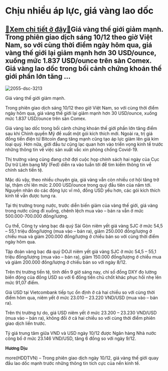 Chịu nhiều áp lực, giá vàng lao dốc
===================================

[:gift:Xem chi tiết ở đây:gift:](https://hddtvn.com/chiu-nhieu-ap-luc-gia-vang-lao-doc/)Giá vàng thế giới giảm mạnh. Trong phiên giao dịch sáng 10/12 theo giờ Việt Nam, so với cùng thời điểm ngày hôm qua, giá vàng thế giới lại giảm mạnh hơn 30 USD/ounce, xuống mức 1.837 USD/ounce trên sàn Comex. Giá vàng lao dốc trong bối cảnh chứng khoán thế giới phần lớn tăng …
-------------------------------------------------------------------------------------------------------------------------------------------------------------------------------------------------------------------------------------------------------------------------------------





![2055-dsc-3213](https://hddtvn.com/wp-content/uploads/2021/01/2055_DSC_3213-2.jpg "Giá vàng đang rơi thẳng đứng.")


Giá vàng thế giới giảm mạnh.



Trong phiên giao dịch sáng 10/12 theo giờ Việt Nam, so với cùng thời điểm ngày hôm qua, giá vàng thế giới lại giảm mạnh hơn 30 USD/ounce, xuống mức 1.837 USD/ounce trên sàn Comex.


Giá vàng lao dốc trong bối cảnh chứng khoán thế giới phần lớn tăng điểm sau khi Chính quyền Mỹ đề xuất một gói kích thích mới. Ngoài ra, trị giá đồng tiền điện tử Bitcoin đang tăng mạnh cũng tạo áp lực giảm lên giá kim loại quý. Hơn nữa, giới đầu tư cũng lạc quan hơn vào triển vọng kinh tế trước những thông tin về việc sản xuất vắc xin phòng chống Covid-19.


Thị trường vàng cũng đang chờ đợi cuộc họp chính sách hai ngày của Cục Dự trữ Liên bang Mỹ (Fed) diễn ra vào tuần tới để tìm kiếm thông tin về chính sách tiền tệ.


Mặc dù vậy, theo nhiều chuyên gia, giá vàng vẫn còn nhiều cơ hội tăng trở lại, thậm chí lên mức 2.000 USD/ounce trong quý đầu tiên của năm tới. Nguyên nhân do các động lực vĩ mô, đồng USD yếu hơn, các gói kích thích kinh tế vẫn được tung ra.


Tại thị trường trong nước, trước diễn biến giảm của vàng thế giới, giá vàng trong nước cũng đi xuống, chênh lệch mua vào – bán ra vẫn ở mức 500.000-700.000 đồng/lượng.


Cụ thể, Công ty vàng bạc đá quý Sài Gòn niêm yết giá vàng SJC ở mức 54,5 – 55,1 triệu đồng/lượng (mua vào – bán ra), giảm 250.000 đồng/lượng ở chiều mua và giảm 200.000 đồng/lượng ở chiều bán so với cùng thời điểm ngày hôm qua.


Tập đoàn vàng bạc đá quý DOJI niêm yết giá vàng SJC ở mức 54,5 – 55,1 triệu đồng/lượng (mua vào – bán ra), giảm 150.000 đồng/lượng ở chiều mua và giảm 200.000 đồng/lượng ở chiều bán so với ngày 8/12.


Trên thị trường tiền tệ, tính đến 9 giờ sáng nay, chỉ số đồng DXY đo lường biến động của đồng USD so với 6 đồng tiền chủ chốt khác phục hồi nhẹ lên mức 91,07 điểm.


Giá USD tại Vietcombank tiếp tục ổn định ở cả hai chiều so với cùng thời điểm hôm qua, niêm yết ở mức 23.010 – 23.220 VND/USD (mua vào – bán ra).


Trên thị trường tự do, giá USD niêm yết ở mức 23.200 – 23.230 VND/USD (mua vào – bán ra), không đổi ở cả hai chiều so với cùng thời điểm phiên giao dịch liền trước.


Tỷ giá trung tâm giữa VND và USD ngày 10/12 được Ngân hàng Nhà nước công bố ở mức 23.146 VND/USD, tăng 6 đồng so với ngày 9/12.




**Hương Dịu**



more(HDDTVN) – Trong phiên giao dịch ngày 10/12, giá vàng thế giới quay đầu lao dốc mạnh trước những thông tin tích cực của nền kinh tế.

